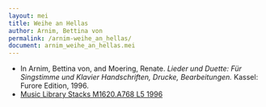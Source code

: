 ```yaml
---
layout: mei
title: Weihe an Hellas
author: Arnim, Bettina von
permalink: /arnim-weihe_an_hellas/
document: arnim_weihe_an_hellas.mei
---
```


- In Arnim, Bettina von, and Moering, Renate. *Lieder und Duette: Für Singstimme und Klavier Handschriften, Drucke, Bearbeitungen.* Kassel: Furore Edition, 1996. 
- <a href="https://tufts-primo.hosted.exlibrisgroup.com/permalink/f/bnf7qa/01TUN_ALMA2180485300003851" target="_blank">Music Library Stacks M1620.A768 L5 1996</a>
